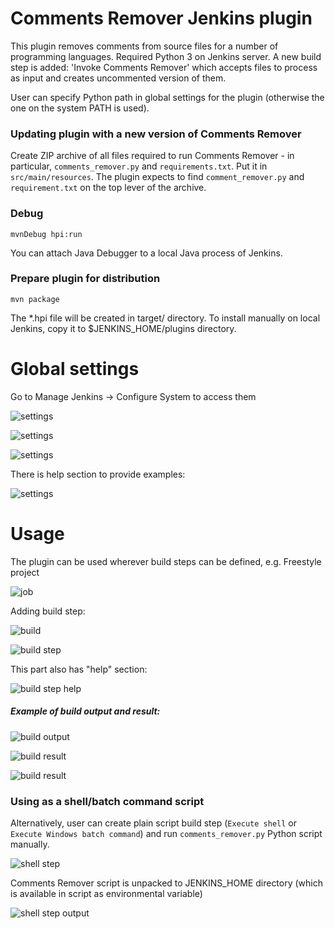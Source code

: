 # Comments Remover Jenkins plugin

This plugin removes comments from source files for a number of programming languages. Required Python 3 on Jenkins server.
A new build step is added: 'Invoke Comments Remover' which accepts files to process as input and creates uncommented
version of them. 

User can specify Python path in global settings for the plugin (otherwise the one on the system PATH is used).

### Updating plugin with a new version of Comments Remover
Create ZIP archive of all files required to run Comments Remover - in particular, `comments_remover.py` and `requirements.txt`. Put it in `src/main/resources`.
The plugin expects to find `comment_remover.py`  and `requirement.txt` on the top lever of the archive.

### Debug
`mvnDebug hpi:run`

You can attach Java Debugger to a local Java process of Jenkins.

### Prepare plugin for distribution
`mvn package`

The *.hpi file will be created in target/ directory.
To install manually on local Jenkins, copy it to $JENKINS_HOME/plugins directory.


# Global settings

Go to Manage Jenkins -> Configure System to access them

![settings](https://user-images.githubusercontent.com/9072987/30342487-630f98ce-97fa-11e7-8076-e7c02ad494f2.png "Settings")

![settings](https://user-images.githubusercontent.com/9072987/30342530-814deb06-97fa-11e7-996f-a5020d6870aa.png "Settings")

![settings](https://user-images.githubusercontent.com/9072987/30342531-816886e6-97fa-11e7-890d-d3a2837ee6f3.png "Settings")

There is help section to provide examples:

![settings](https://user-images.githubusercontent.com/9072987/30342532-8174449a-97fa-11e7-85a9-ec6d1f5239bd.png "Settings")


# Usage

The plugin can be used wherever build steps can be defined, e.g. Freestyle project

![job](https://user-images.githubusercontent.com/9072987/30342535-8179a28c-97fa-11e7-8540-25d04aad24a9.png "Job")

Adding build step:

![build](https://user-images.githubusercontent.com/9072987/30342534-817803f0-97fa-11e7-98a0-da4f43bbcf30.png "Build")

![build step](https://user-images.githubusercontent.com/9072987/30342536-817a7f86-97fa-11e7-99a5-37e9f255f0b6.png "Build step")

This part also has "help" section:

![build step help](https://user-images.githubusercontent.com/9072987/30342537-81878802-97fa-11e7-8c8c-b64f20f2fb3e.png "Build step help")

##### Example of build output and result:

![build output](https://user-images.githubusercontent.com/9072987/30342538-81903aec-97fa-11e7-92dd-e5ad839d2a4c.png "Build output")

![build result](https://user-images.githubusercontent.com/9072987/30342539-819254c6-97fa-11e7-8a65-998198cc2657.png "Build result")

![build result](https://user-images.githubusercontent.com/9072987/30342540-81930aa6-97fa-11e7-85fa-7f934169025b.png "Build result")

### Using as a shell/batch command script
Alternatively, user can create plain script build step (`Execute shell` or `Execute Windows batch command`) and run `comments_remover.py` Python script
manually.

![shell step](https://user-images.githubusercontent.com/9072987/30379725-bf93011a-9897-11e7-992a-874f7880d5c5.jpg "Run shell build step")

Comments Remover script is unpacked to JENKINS_HOME directory (which is available in script as environmental variable)

![shell step output](https://user-images.githubusercontent.com/9072987/30379735-c522fc02-9897-11e7-9286-c3363f1c4a2b.jpg "Execute shell build step output")

